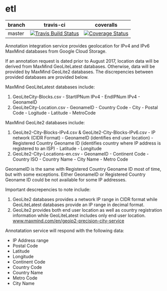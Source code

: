 # etl
| branch | travis-ci | coveralls |
|--------|-----------|-----------|
| master | [![Travis Build Status](https://travis-ci.org/m-lab/annotation-service.svg?branch=master)](https://travis-ci.org/m-lab/annotation-service) | [![Coverage Status](https://coveralls.io/repos/m-lab/annotation-service/badge.svg?branch=master)](https://coveralls.io/github/m-lab/annotation-service?branch=master) |

Annotation integration service provides geolocation for IPv4 and IPv6 MaxMind databases from Google Cloud Storage.

If an annotation request is dated prior to August 2017, location data will be derived from
MaxMind GeoLiteLatest databases. Otherwise, data will be provided by
MaxMind GeoLite2 databases. The discrepencies between provided databases are
provided below.

MaxMind GeoLiteLatest databases include:
  1. GeoLiteCity-Blocks.csv
    - StartIPNum IPv4
    - EndIPNum  IPv4
    - GeonameID
  2. GeoLiteCity-Location.csv
    - GeonameID
    - Country Code
    - City
    - Postal Code
    - Logitude
    - Latitude
    - MetroCode

MaxMind GeoLite2 databases include:
  1. GeoLite2-City-Blocks-IPv4.csv & GeoLite2-City-Blocks-IPv6.csv
    - IP network (CIDR Format)
    - GeonameID (identifies end user location)
    - Registered Country Geoname ID (identifies country where IP address is
      registered to an ISP)
    - Latitude
    - Longitude
  2. GeoLite2-City-Locations-en.csv
    - GeonameID
    - Continent Code
    - Country ISO
    - Country Name
    - City Name
    - Metro Code

GeonameID is the same with Registered Country Geoname ID most of time, but with some exceptions.
Either GeonameID or Registered Country Geoname ID could be not available for some IP addresses.

Important descrepencies to note include:
1. GeoLite2 databases provides a network IP range in CIDR format while
   GeoLiteLatest databases provide an IP range in decimal format.
2. GeoLite2 provides both end user location as well as country registration
   information while GeoLiteLatest includes only end user location.
   www.maxmind.com/en/geoip2-precision-city-service

Annotatation service will respond with the following data:
- IP Address range
- Postal Code
- Latitude
- Longitude
- Continent Code
- Country Code 
- Country Name
- Metro Code
- City Name



